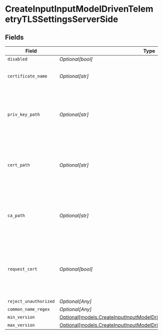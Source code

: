 # CreateInputInputModelDrivenTelemetryTLSSettingsServerSide


## Fields

| Field                                                                                                                                        | Type                                                                                                                                         | Required                                                                                                                                     | Description                                                                                                                                  |
| -------------------------------------------------------------------------------------------------------------------------------------------- | -------------------------------------------------------------------------------------------------------------------------------------------- | -------------------------------------------------------------------------------------------------------------------------------------------- | -------------------------------------------------------------------------------------------------------------------------------------------- |
| `disabled`                                                                                                                                   | *Optional[bool]*                                                                                                                             | :heavy_minus_sign:                                                                                                                           | N/A                                                                                                                                          |
| `certificate_name`                                                                                                                           | *Optional[str]*                                                                                                                              | :heavy_minus_sign:                                                                                                                           | The name of the predefined certificate                                                                                                       |
| `priv_key_path`                                                                                                                              | *Optional[str]*                                                                                                                              | :heavy_minus_sign:                                                                                                                           | Path on server containing the private key to use. PEM format. Can reference $ENV_VARS.                                                       |
| `cert_path`                                                                                                                                  | *Optional[str]*                                                                                                                              | :heavy_minus_sign:                                                                                                                           | Path on server containing certificates to use. PEM format. Can reference $ENV_VARS.                                                          |
| `ca_path`                                                                                                                                    | *Optional[str]*                                                                                                                              | :heavy_minus_sign:                                                                                                                           | Path on server containing CA certificates to use. PEM format. Can reference $ENV_VARS.                                                       |
| `request_cert`                                                                                                                               | *Optional[bool]*                                                                                                                             | :heavy_minus_sign:                                                                                                                           | Require clients to present their certificates. Used to perform client authentication using SSL certs.                                        |
| `reject_unauthorized`                                                                                                                        | *Optional[Any]*                                                                                                                              | :heavy_minus_sign:                                                                                                                           | N/A                                                                                                                                          |
| `common_name_regex`                                                                                                                          | *Optional[Any]*                                                                                                                              | :heavy_minus_sign:                                                                                                                           | N/A                                                                                                                                          |
| `min_version`                                                                                                                                | [Optional[models.CreateInputInputModelDrivenTelemetryMinimumTLSVersion]](../models/createinputinputmodeldriventelemetryminimumtlsversion.md) | :heavy_minus_sign:                                                                                                                           | N/A                                                                                                                                          |
| `max_version`                                                                                                                                | [Optional[models.CreateInputInputModelDrivenTelemetryMaximumTLSVersion]](../models/createinputinputmodeldriventelemetrymaximumtlsversion.md) | :heavy_minus_sign:                                                                                                                           | N/A                                                                                                                                          |